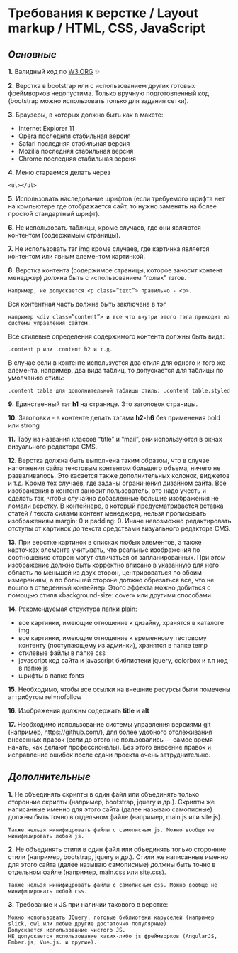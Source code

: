 # Требования к верстке / Layout markup / HTML, CSS, JavaScript
## _Основные_
**1.** Валидный код по [W3.ORG] ✨

**2.** Верстка в bootstrap или с использованием других готовых фреймворков недопустима. Только вручную
подготовленный код (bootstrap можно использовать только для задания сетки).

**3.**  Браузеры, в которых должно быть как в макете:
- Internet Explorer 11
- Opera последняя стабильная версия
- Safari последняя стабильная версия
- Mozilla последняя стабильная версия
- Chrome последняя стабильная версия

**4.**  Меню стараемся делать через

    <ul></ul>
    
**5.** Использовать наследование шрифтов (если требуемого шрифта нет на компьютере где отображается сайт, то нужно заменять на более простой стандартный шрифт).

**6.** Не использовать таблицы, кроме случаев, где они являются контентом (содержимым страницы).

**7.** Не использовать тэг img кроме случаев, где картинка является контентом или явным элементом картинкой.

**8.** Верстка контента (содержимое страницы, которое заносит контент менеджер) должна быть с использованием “голых” тэгов.

    Например, не допускается <p class=”text”> правильно - <p>.
    
Вся контентная часть должна быть заключена в тэг

    например <div class=”content”> и все что внутри этого тэга приходит из системы управления сайтом. 
 Все стилевые определения содержимого контента должны быть вида:
 
    .content p или .content h2 и т.д.
В случае если в контенте используется два стиля для одного и того же элемента, например, два вида таблиц,
то допускается для таблицы по умолчанию стиль:

    .content table для дополнительной таблицы стиль: .content table.styled
**9.** Единственный тэг **h1** на странице. Это заголовок страницы.

**10.** Заголовки - в контенте делать тэгами **h2-h6** без применения bold или strong

**11.** Табу на названия классов “title” и “mail”, они используются в окнах визуального редактора CMS.

**12**. Верстка должна быть выполнена таким образом, что в случае наполнения сайта текстовым контентом
большего объема, ничего не разваливалось. Это касается также дополнительных колонок, виджетов и т.д.
Кроме тех случаев, где заданы ограничения дизайном сайта. Все изображения в контент заносит
пользователь, это надо учесть и сделать так, чтобы случайно добавленные большие изображения не ломали
верстку. В контейнере, в который предусматривается вставка статей / текста силами контент менеджера,
нельзя прописывать изображениям margin: 0 и padding: 0. Иначе невозможно редактировать отступы от
картинок до текста средствами визуального редактора CMS.

**13.** При верстке картинок в списках любых элементов, а также карточках элемента учитывать, что реальные
изображения по соотношению сторон могут отличаться от запланированных. При этом изображение должно
быть корректно вписано в указанную для него область по меньшей из двух сторон, центрироваться по обоим
измерениям, а по большей стороне должно обрезаться все, что не вошло в отведенный контейнер. Этого
эффекта можно добиться с помощью стиля «background-size: cover» или другими способами.

**14.** Рекомендуемая структура папки plain:
 - все картинки, имеющие отношение к дизайну, хранятся в каталоге img
 - все картинки, имеющие отношение к временному тестовому контенту (поступающему из админки),
хранятся в папке temp
 - стилевые файлы в папке css
 - javascript код сайта и javascript библиотеки jquery, colorbox и т.п код в папке js
 - шрифты в папке fonts
 
**15.** Необходимо, чтобы все ссылки на внешние ресурсы были помечены аттрибутом rel=nofollow

**16.** Изображения должны содержать **title** и **alt**

**17.** Необходимо использование системы управления версиями git (например, https://github.com/), для более удобного отслеживания внесенных правок (если до этого не пользовались — самое время начать, как делают профессионалы). Без этого внесение правок и исправление ошибок после сдачи проекта очень затруднительно.

## _Дополнительные_
**1.** Не объединять скрипты в один файл или объединять только сторонние скрипты (например, bootstrap, jquery и др.). Скрипты же написанные именно для этого сайта (далее называю самописные) должны быть точно в отдельном файле (например, main.js или site.js).

    Также нельзя минифицровать файлы с самописным js. Можно вообще не минифицировать любой js.

**2.** Не объединять стили в один файл или объединять только сторонние стили (например, bootstrap, jquery и др.). Стили же написанные именно для этого сайта (далее называю самописные) должны быть точно в отдельном файле (например, main.css или site.css).

    Также нельзя минифицровать файлы с самописным css. Можно вообще не минифицировать любой css.

**3.** Требование к JS при наличии такового в верстке: 

    Можно использовать JQuery, готовые библиотеки каруселей (например slick, owl или любые другие достаточно популярные)
    Допускается использование чистого JS.
    НЕ допускается использование каких-либо js фреймворков (AngularJS, Ember.js, Vue.js. и другие).

 [W3.ORG]: <http://validator.w3.org/>
